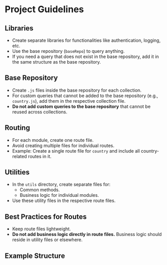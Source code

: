 # Project Guidelines

## Libraries
- Create separate libraries for functionalities like authentication, logging, etc.
- Use the base repository (`baseRepo`) to query anything.
- If you need a query that does not exist in the base repository, add it in the same structure as the base repository.

## Base Repository
- Create `.js` files inside the base repository for each collection.
- For custom queries that cannot be added to the base repository (e.g., `country.js`), add them in the respective collection file.
- **Do not add custom queries to the base repository** that cannot be reused across collections.

## Routing
- For each module, create one route file.
- Avoid creating multiple files for individual routes.
- Example: Create a single route file for `country` and include all country-related routes in it.

## Utilities
- In the `utils` directory, create separate files for:
  - Common methods.
  - Business logic for individual modules.
- Use these utility files in the respective route files.

## Best Practices for Routes
- Keep route files lightweight.
- **Do not add business logic directly in route files.** Business logic should reside in utility files or elsewhere.

## Example Structure
